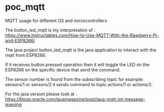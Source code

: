 # poc_mqtt
MQTT usage for different OS and microcontrollers

The button_led_mqtt is my interpretation of : https://www.instructables.com/How-to-Use-MQTT-With-the-Raspberry-Pi-and-ESP8266/

The java project button_led_mqtt is the java application to interact with the mqtt from ESP8266.

If it receives button pressed operation then it will toggle the LED on the ESP8266 on the specific device that send the command.

The sensor number is found from the subscribing topic for example: sensors/1 or sensors/2 it sends command to topic actions/1 or actions/2.

For the java version please look at : https://blogs.oracle.com/javamagazine/post/java-mqtt-iot-message-queuing
